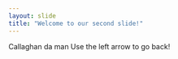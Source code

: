 ```yaml
---
layout: slide
title: "Welcome to our second slide!"
---
```

Callaghan da man
Use the left arrow to go back!
